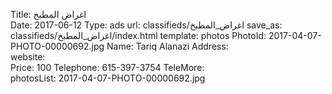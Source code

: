 Title:          اغراض المطبخ   
Date:           2017-06-12
Type:           ads
url:            classifieds/اغراض_المطبخ 
save_as:        classifieds/اغراض_المطبخ/index.html
template:       photos
PhotoId:        2017-04-07-PHOTO-00000692.jpg
Name:           Tariq Alanazi
Address:        
website:        
Price:          100
Telephone:      615-397-3754
TeleMore:       
photosList:     2017-04-07-PHOTO-00000692.jpg


